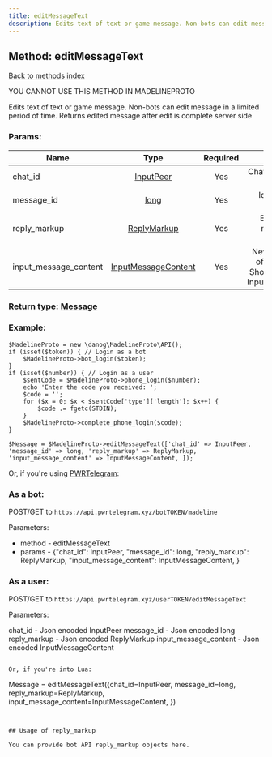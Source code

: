 ```yaml
---
title: editMessageText
description: Edits text of text or game message. Non-bots can edit message in a limited period of time. Returns edited message after edit is complete server side
---
```

## Method: editMessageText  
[Back to methods index](index.md)


YOU CANNOT USE THIS METHOD IN MADELINEPROTO


Edits text of text or game message. Non-bots can edit message in a limited period of time. Returns edited message after edit is complete server side

### Params:

| Name     |    Type       | Required | Description |
|----------|:-------------:|:--------:|------------:|
|chat\_id|[InputPeer](../types/InputPeer.md) | Yes|Chat the message belongs to|
|message\_id|[long](../types/long.md) | Yes|Identifier of the message|
|reply\_markup|[ReplyMarkup](../types/ReplyMarkup.md) | Yes|Bots only. New message reply markup|
|input\_message\_content|[InputMessageContent](../types/InputMessageContent.md) | Yes|New text content of the message. Should be of type InputMessageText|


### Return type: [Message](../types/Message.md)

### Example:


```
$MadelineProto = new \danog\MadelineProto\API();
if (isset($token)) { // Login as a bot
    $MadelineProto->bot_login($token);
}
if (isset($number)) { // Login as a user
    $sentCode = $MadelineProto->phone_login($number);
    echo 'Enter the code you received: ';
    $code = '';
    for ($x = 0; $x < $sentCode['type']['length']; $x++) {
        $code .= fgetc(STDIN);
    }
    $MadelineProto->complete_phone_login($code);
}

$Message = $MadelineProto->editMessageText(['chat_id' => InputPeer, 'message_id' => long, 'reply_markup' => ReplyMarkup, 'input_message_content' => InputMessageContent, ]);
```

Or, if you're using [PWRTelegram](https://pwrtelegram.xyz):

### As a bot:

POST/GET to `https://api.pwrtelegram.xyz/botTOKEN/madeline`

Parameters:

* method - editMessageText
* params - {"chat_id": InputPeer, "message_id": long, "reply_markup": ReplyMarkup, "input_message_content": InputMessageContent, }



### As a user:

POST/GET to `https://api.pwrtelegram.xyz/userTOKEN/editMessageText`

Parameters:

chat_id - Json encoded InputPeer
message_id - Json encoded long
reply_markup - Json encoded ReplyMarkup
input_message_content - Json encoded InputMessageContent


```

Or, if you're into Lua:

```
Message = editMessageText({chat_id=InputPeer, message_id=long, reply_markup=ReplyMarkup, input_message_content=InputMessageContent, })
```


## Usage of reply_markup

You can provide bot API reply_markup objects here.  


